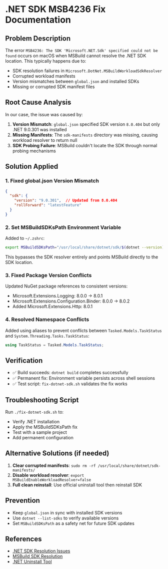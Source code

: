 # .NET SDK MSB4236 Fix Documentation

## Problem Description
The error `MSB4236: The SDK 'Microsoft.NET.Sdk' specified could not be found` occurs on macOS when MSBuild cannot resolve the .NET SDK location. This typically happens due to:

- SDK resolution failures in `Microsoft.DotNet.MSBuildWorkloadSdkResolver`
- Corrupted workload manifests
- Version mismatches between `global.json` and installed SDKs
- Missing or corrupted SDK manifest files

## Root Cause Analysis
In our case, the issue was caused by:
1. **Version Mismatch**: `global.json` specified SDK version `8.0.404` but only .NET 9.0.301 was installed
2. **Missing Manifests**: The `sdk-manifests` directory was missing, causing workload resolver to return null
3. **SDK Probing Failure**: MSBuild couldn't locate the SDK through normal probing mechanisms

## Solution Applied

### 1. Fixed global.json Version Mismatch
```json
{
  "sdk": {
    "version": "9.0.301",  // Updated from 8.0.404
    "rollForward": "latestFeature"
  }
}
```

### 2. Set MSBuildSDKsPath Environment Variable
Added to `~/.zshrc`:
```bash
export MSBuildSDKsPath="/usr/local/share/dotnet/sdk/$(dotnet --version)/Sdks"
```

This bypasses the SDK resolver entirely and points MSBuild directly to the SDK location.

### 3. Fixed Package Version Conflicts
Updated NuGet package references to consistent versions:
- Microsoft.Extensions.Logging: 8.0.0 → 8.0.1
- Microsoft.Extensions.Configuration.Binder: 8.0.0 → 8.0.2
- Added Microsoft.Extensions.Http: 8.0.1

### 4. Resolved Namespace Conflicts
Added using aliases to prevent conflicts between `Tasked.Models.TaskStatus` and `System.Threading.Tasks.TaskStatus`:
```csharp
using TaskStatus = Tasked.Models.TaskStatus;
```

## Verification
- ✅ Build succeeds: `dotnet build` completes successfully
- ✅ Permanent fix: Environment variable persists across shell sessions
- ✅ Test script: `fix-dotnet-sdk.sh` validates the fix works

## Troubleshooting Script
Run `./fix-dotnet-sdk.sh` to:
- Verify .NET installation
- Apply the MSBuildSDKsPath fix
- Test with a sample project
- Add permanent configuration

## Alternative Solutions (if needed)
1. **Clear corrupted manifests**: `sudo rm -rf /usr/local/share/dotnet/sdk-manifests/`
2. **Disable workload resolver**: `export MSBuildEnableWorkloadResolver=false`
3. **Full clean reinstall**: Use official uninstall tool then reinstall SDK

## Prevention
- Keep `global.json` in sync with installed SDK versions
- Use `dotnet --list-sdks` to verify available versions
- Set `MSBuildSDKsPath` as a safety net for future SDK updates

## References
- [.NET SDK Resolution Issues](https://docs.microsoft.com/en-us/dotnet/core/tools/global-json)
- [MSBuild SDK Resolution](https://docs.microsoft.com/en-us/visualstudio/msbuild/how-to-use-project-sdk)
- [.NET Uninstall Tool](https://docs.microsoft.com/en-us/dotnet/core/additional-tools/uninstall-tool)
